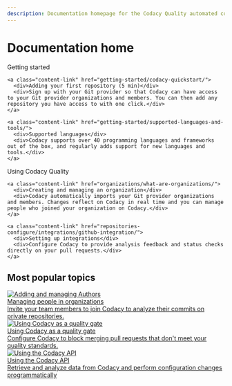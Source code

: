 ```yaml
---
description: Documentation homepage for the Codacy Quality automated code review tool.
---
```


# Documentation home

<div class="content-columns-wrapper">
  <div class="content-link-column">
    <div>Getting started</div>

    <a class="content-link" href="getting-started/codacy-quickstart/">
      <div>Adding your first repository (5 min)</div>
      <div>Sign up with your Git provider so that Codacy can have access to your Git provider organizations and members. You can then add any repository you have access to with one click.</div>
    </a>

    <a class="content-link" href="getting-started/supported-languages-and-tools/">
      <div>Supported languages</div>
      <div>Codacy supports over 40 programming languages and frameworks out of the box, and regularly adds support for new languages and tools.</div>
    </a>
  </div>

  <div class="content-link-column">
    <div>Using Codacy Quality</div>

    <a class="content-link" href="organizations/what-are-organizations/">
      <div>Creating and managing an organization</div>
      <div>Codacy automatically imports your Git provider organizations and members. Changes reflect on Codacy in real time and you can manage people who joined your organization on Codacy.</div>
    </a>

    <a class="content-link" href="repositories-configure/integrations/github-integration/">
      <div>Setting up integrations</div>
      <div>Configure Codacy to provide analysis feedback and status checks directly on your pull requests.</div>
    </a>
  </div>
</div>

<h2>Most popular topics</h2>

<div class="topic-row">
  <a class="topic-card"  href="organizations/managing-people/">
    <div class="tc-icon">
      <img alt="Adding and managing Authors" src="/assets/images/icon-user-management.svg">
    </div>
    <div class="tc-content">
      <div>Managing people in organizations</div>
      <div>Invite your team members to join Codacy to analyze their commits on private repositories.</div>
    </div>
  </a>
  <a class="topic-card" href="getting-started/integrating-codacy-with-your-git-provider">
    <div class="tc-icon">
      <img alt="Using Codacy as a quality gate" src="/assets/images/icon-checklist.svg">
    </div>
    <div class="tc-content">
      <div>Using Codacy as a quality gate</div>
      <div>Configure Codacy to block merging pull requests that don't meet your quality standards.</div>
    </div>
  </a>
  <a class="topic-card" href="codacy-api/using-the-codacy-api/">
    <div class="tc-icon">
      <img alt="Using the Codacy API" src="/assets/images/icon-code.svg">
    </div>
    <div class="tc-content">
      <div>Using the Codacy API</div>
      <div>Retrieve and analyze data from Codacy and perform configuration changes programmatically</div>
    </div>
  </a>
</div>
